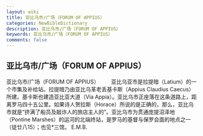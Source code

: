 ```yaml
---
layout: wiki
title: 亚比乌市/广场（FORUM OF APPIUS）
categories: NewBibleDictionary
description: 亚比乌市/广场（FORUM OF APPIUS）
keywords: 亚比乌市/广场（FORUM OF APPIUS）
comments: false
---
```


## 亚比乌市/广场（FORUM OF APPIUS）



亚比乌市/广场（FORUM OF APPIUS）
　　亚比乌亚市是拉提暗（Latium）的一个市集及补给站。拉提暗乃由亚比乌革老丢基卡斯（Appius Claudius Caecus）所建。基卡斯也建造亚比亚大道（Via Appia）。亚比乌市正座落在这条道路上，距离罗马四十五公里。如果诗人贺拉斯（Horace）所说的是正确的，那么，亚比乌市就是“挤满了船员及敲诈人的旅店主人的”。亚比乌市为贯通庞提沼泽地（Pontine Marshes）的运河的北端终站，是罗马的基督与保罗会面的地点之一（徒廿八15）；也见*三馆。
E.M.B.





